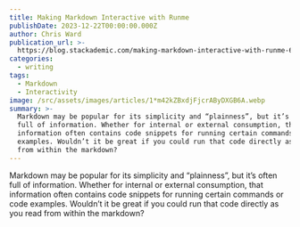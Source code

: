 ```yaml
---
title: Making Markdown Interactive with Runme
publishDate: 2023-12-22T00:00:00.000Z
author: Chris Ward
publication_url: >-
  https://blog.stackademic.com/making-markdown-interactive-with-runme-654afb7a942b
categories:
  - writing
tags:
  - Markdown
  - Interactivity
image: /src/assets/images/articles/1*m42kZBxdjFjcrAByDXGB6A.webp
summary: >-
  Markdown may be popular for its simplicity and “plainness”, but it’s often
  full of information. Whether for internal or external consumption, that
  information often contains code snippets for running certain commands or code
  examples. Wouldn’t it be great if you could run that code directly as you read
  from within the markdown?
---
```


Markdown may be popular for its simplicity and “plainness”, but it’s often full of information. Whether for internal or external consumption, that information often contains code snippets for running certain commands or code examples. Wouldn’t it be great if you could run that code directly as you read from within the markdown?
